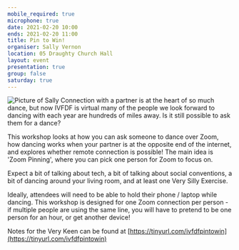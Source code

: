```yaml
---
mobile_required: true
microphone: true
date: 2021-02-20 10:00
ends: 2021-02-20 11:00
title: Pin to Win!
organiser: Sally Vernon
location: 05 Draughty Church Hall
layout: event
presentation: true
group: false
saturday: true
---
```

![Picture of Sally]({{site.baseurl}}/assets/event_pin.jpg)
Connection with a partner is at the heart of so much dance, but now IVFDF is virtual many of the people we look forward to dancing with each year are hundreds of miles away. Is it still possible to ask them for a dance?

This workshop looks at how you can ask someone to dance over Zoom, how dancing works when your partner is at the opposite end of the internet, and explores whether remote connection is possible! The main idea is 'Zoom Pinning', where you can pick one person for Zoom to focus on.

Expect a bit of talking about tech, a bit of talking about social conventions, a bit of dancing around your living room, and at least one Very Silly Exercise.

Ideally, attendees will need to be able to hold their phone / laptop while dancing. This workshop is designed for one Zoom connection per person - if multiple people are using the same line, you will have to pretend to be one person for an hour, or get another device!

Notes for the Very Keen can be found at [https://tinyurl.com/ivfdfpintowin](https://tinyurl.com/ivfdfpintowin)
